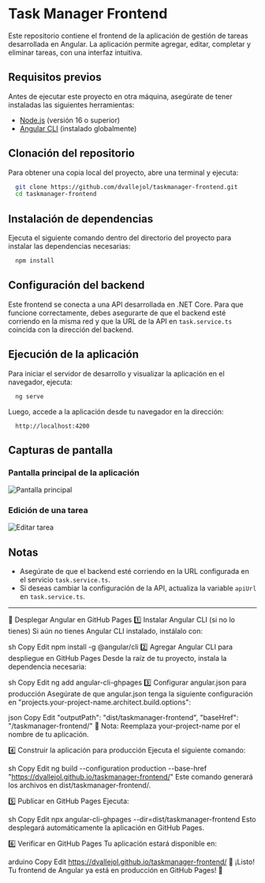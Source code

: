 # Task Manager Frontend

Este repositorio contiene el frontend de la aplicación de gestión de tareas desarrollada en Angular. La aplicación permite agregar, editar, completar y eliminar tareas, con una interfaz intuitiva.

## Requisitos previos
Antes de ejecutar este proyecto en otra máquina, asegúrate de tener instaladas las siguientes herramientas:

- [Node.js](https://nodejs.org/) (versión 16 o superior)
- [Angular CLI](https://angular.io/cli) (instalado globalmente)

## Clonación del repositorio
Para obtener una copia local del proyecto, abre una terminal y ejecuta:

```sh
  git clone https://github.com/dvallejol/taskmanager-frontend.git
  cd taskmanager-frontend
```

## Instalación de dependencias
Ejecuta el siguiente comando dentro del directorio del proyecto para instalar las dependencias necesarias:

```sh
  npm install
```

## Configuración del backend
Este frontend se conecta a una API desarrollada en .NET Core. Para que funcione correctamente, debes asegurarte de que el backend esté corriendo en la misma red y que la URL de la API en `task.service.ts` coincida con la dirección del backend.

## Ejecución de la aplicación
Para iniciar el servidor de desarrollo y visualizar la aplicación en el navegador, ejecuta:

```sh
  ng serve
```

Luego, accede a la aplicación desde tu navegador en la dirección:

```
  http://localhost:4200
```

## Capturas de pantalla
### Pantalla principal de la aplicación
![Pantalla principal](./screenshots/main-view.png)

### Edición de una tarea
![Editar tarea](./screenshots/edit-task.png)

## Notas
- Asegúrate de que el backend esté corriendo en la URL configurada en el servicio `task.service.ts`.
- Si deseas cambiar la configuración de la API, actualiza la variable `apiUrl` en `task.service.ts`.



---

🚀 Desplegar Angular en GitHub Pages
1️⃣ Instalar Angular CLI (si no lo tienes)
Si aún no tienes Angular CLI instalado, instálalo con:

sh
Copy
Edit
npm install -g @angular/cli
2️⃣ Agregar Angular CLI para despliegue en GitHub Pages
Desde la raíz de tu proyecto, instala la dependencia necesaria:

sh
Copy
Edit
ng add angular-cli-ghpages
3️⃣ Configurar angular.json para producción
Asegúrate de que angular.json tenga la siguiente configuración en "projects.your-project-name.architect.build.options":

json
Copy
Edit
"outputPath": "dist/taskmanager-frontend",
"baseHref": "/taskmanager-frontend/"
📌 Nota: Reemplaza your-project-name por el nombre de tu aplicación.

4️⃣ Construir la aplicación para producción
Ejecuta el siguiente comando:

sh
Copy
Edit
ng build --configuration production --base-href "https://dvallejol.github.io/taskmanager-frontend/"
Este comando generará los archivos en dist/taskmanager-frontend/.

5️⃣ Publicar en GitHub Pages
Ejecuta:

sh
Copy
Edit
npx angular-cli-ghpages --dir=dist/taskmanager-frontend
Esto desplegará automáticamente la aplicación en GitHub Pages.

6️⃣ Verificar en GitHub Pages
Tu aplicación estará disponible en:

arduino
Copy
Edit
https://dvallejol.github.io/taskmanager-frontend/
🚀 ¡Listo! Tu frontend de Angular ya está en producción en GitHub Pages! 🎉


